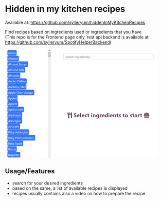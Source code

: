 # Hidden in my kitchen recipes

Available at: https://github.com/sylleryum/hiddenInMyKitchenRecipes

Find recipes based on ingredients used or ingredients that you have <br>
(This repo is for the Frontend page only, rest api backend is available at https://github.com/sylleryum/SpotifyHelperBackend)

![system working](https://github.com/sylleryum/hiddenInMyKitchenRecipesFrontend/blob/main/demo.gif)

## Usage/Features

* search for your desired ingredients 
* based on the same, a list of available recipes is displayed
* recipes usually contains also a video on how to prepare the recipe
